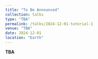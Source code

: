 ```yaml
---
title: "To Be Announced"
collection: talks
type: "TBA"
permalink: /talks/2024-12-01-tutorial-1
venue: "TBA"
date: 2024-12-01
location: "Earth"
---
```


**TBA**